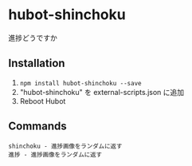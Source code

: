 # hubot-shinchoku

進捗どうですか

## Installation

1. `npm install hubot-shinchoku --save`
2. "hubot-shinchoku" を external-scripts.json に追加
4. Reboot Hubot

## Commands

```
shinchoku - 進捗画像をランダムに返す
進捗 - 進捗画像をランダムに返す
```
